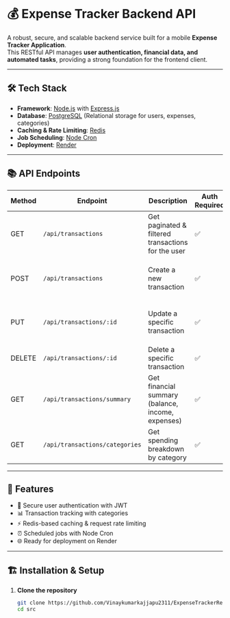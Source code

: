 # 💰 Expense Tracker Backend API

A robust, secure, and scalable backend service built for a mobile **Expense Tracker Application**.  
This RESTful API manages **user authentication, financial data, and automated tasks**, providing a strong foundation for the frontend client.

---

## 🛠 Tech Stack
- **Framework**: [Node.js](https://nodejs.org/) with [Express.js](https://expressjs.com/)  
- **Database**: [PostgreSQL](https://www.postgresql.org/) (Relational storage for users, expenses, categories)  
- **Caching & Rate Limiting**: [Redis](https://redis.io/)  
- **Job Scheduling**: [Node Cron](https://www.npmjs.com/package/node-cron)  
- **Deployment**: [Render](https://render.com/)  

---

## 📚 API Endpoints

| Method | Endpoint                        | Description                                                | Auth Required | Parameters / Body                                                                 |
|--------|---------------------------------|------------------------------------------------------------|---------------|----------------------------------------------------------------------------------|
| GET    | `/api/transactions`             | Get paginated & filtered transactions for the user         | ✅            | `page`, `limit`, `category`, `startDate`, `endDate`                              |
| POST   | `/api/transactions`             | Create a new transaction                                   | ✅            | `{ title: string, amount: number, category: string }`                             |
| PUT    | `/api/transactions/:id`         | Update a specific transaction                              | ✅            | `{ title?: string, amount?: number, category?: string }`                          |
| DELETE | `/api/transactions/:id`         | Delete a specific transaction                              | ✅            | `id` (URL Parameter)                                                             |
| GET    | `/api/transactions/summary`     | Get financial summary (balance, income, expenses)          | ✅            | -                                                                                |
| GET    | `/api/transactions/categories`  | Get spending breakdown by category                         | ✅            | -                                                                                |

---

## 🚀 Features
- 🔐 Secure user authentication with JWT  
- 📊 Transaction tracking with categories  
- ⚡ Redis-based caching & request rate limiting  
- ⏰ Scheduled jobs with Node Cron  
- 🌐 Ready for deployment on Render  

---

## 🏗️ Installation & Setup

1. **Clone the repository**
   ```bash
   git clone https://github.com/Vinaykumarkajjapu2311/ExpenseTrackerReactNativeApp.git
   cd src
